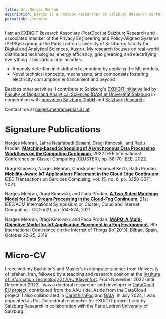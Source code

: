 ```yaml
---
title: Dr. Narges Mehran
description: Narges is a PostDoc researcher at Salzburg Research center and associated member of the Privacy Engineering and Policy-Aligned Systems (PEPSys) group at the Paris Lodron University of Salzburg. Her research interests comprise all sub-fields of cryptography, anomaly detection in computing infrastructure, and AI algorithms with their applicability to improve electricity consumption.
permalink: /team/nm
---
```



I am an EXDIGIT Research Associate (PostDoc) at Salzburg Research and associated member of the Privacy Engineering and Policy-Aligned Systems (PEPSys) group at the Paris Lodron University of Salzburg’s faculty for Digital and Analytical Sciences, Austria. My research focuses on real-world distributed technologies, energy efficiency, grid greening, and electrifying everything. This particularly includes:

* Anomaly detection in distributed computing by applying the ML models,
* Novel technical concepts, mechanisms, and components fostering electricity consumption enhancement and beyond

Besides other activities, I contribute to Salzburg's [EXDIGIT initiative](https://www.plus.ac.at/digital-and-analytical-sciences/fachbereiche-einrichtungen/einrichtungen/exdigit/?lang=en) led by [Faculty of Digital and Analytical Sciences (DAS) at Universität Salzburg](https://www.plus.ac.at/aihi/der-fachbereich/team/?lang=en) in cooperation with [Innovation Salzburg GmbH](https://www.innovation-salzburg.at/en/projekt/exdigit/) and [Salzburg Research](https://www.salzburgresearch.at/2024/kooperation-fuer-interdisziplinaere-forschung-in-salzburg/).


Contact me at [narges.mehran@plus.ac.at](mailto:narges.mehran@plus.ac.at).

# Signature Publications

Narges Mehran, Zahra Najafabadi Samani, Dragi Kimovski, and Radu Prodan. [**Matching-based Scheduling of Asynchronous Data Processing Workflows on the Computing Continuum**](https://scholar.google.com/scholar?oi=bibs&hl=en&cluster=11718589364205876848), 2022 IEEE International Conference on Cluster Computing (CLUSTER), pp. 58-70. IEEE, 2022.

Dragi Kimovski, Narges Mehran, Christopher Emanuel Kerth, Radu Prodan. [**Mobility-Aware IoT Applications Placement in the Cloud Edge Continuum**](https://scholar.google.com/scholar?oi=bibs&hl=en&cluster=8614597095321941095). IEEE Transactions on Services Computing, vol. 15, no. 6, pp. 3358-3371, 2021.

Narges Mehran, Dragi Kimovski, and Radu Prodan. [**A Two-Sided Matching Model for Data Stream Processing in the Cloud-Fog Continuum**](https://scholar.google.com/scholar?oi=bibs&hl=en&cluster=2808783037450491203), 21st IEEE/ACM International Symposium on Cluster, Cloud and Internet Computing - CCGrid21, pp. 514-524, 2021.

Narges Mehran, Dragi Kimovski, and Radu Prodan. [**MAPO: A Multi-Objective Model for IoT Application Placement in a Fog Environment**](https://scholar.google.com/scholar?oi=bibs&hl=en&cluster=7780541078258862031), 9th International Conference on the Internet of Things (IoT2019), Bilbao, Spain, October 22-25, 2019


# Micro-CV

I received my Bachelor's and Master's in computer science from University of Isfahan, Iran, followed by a teaching and research position at the [Institute of Information Technology at AAU Klagenfurt](https://itec.aau.at/new-team-member-joined-itec/). From November 2022 until December 2023, I was a doctoral researcher and developer in [DataCloud EU project](https://www.datacloud.eu/), contributed from the AAU side. Aside from the DataCloud project, I also collaborated in [CarinthianFog](https://c3.itec.aau.at/) and [GAIA](https://athena.itec.aau.at/gaia/). In July 2024, I was appointed as PostDococtoral researcher for EXDIGIT project hired by Salzburg Research in collaboration with the Paris Lodron University of Salzburg.
